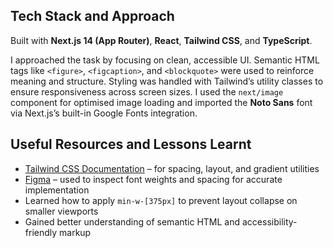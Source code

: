 ## Tech Stack and Approach

Built with **Next.js 14 (App Router)**, **React**, **Tailwind CSS**, and **TypeScript**.

I approached the task by focusing on clean, accessible UI. Semantic HTML tags like `<figure>`, `<figcaption>`, and `<blockquote>` were used to reinforce meaning and structure. Styling was handled with Tailwind’s utility classes to ensure responsiveness across screen sizes. I used the `next/image` component for optimised image loading and imported the **Noto Sans** font via Next.js’s built-in Google Fonts integration.

## Useful Resources and Lessons Learnt

- [Tailwind CSS Documentation](https://tailwindcss.com/docs) – for spacing, layout, and gradient utilities  
- [Figma](https://www.figma.com) – used to inspect font weights and spacing for accurate implementation  
- Learned how to apply `min-w-[375px]` to prevent layout collapse on smaller viewports  
- Gained better understanding of semantic HTML and accessibility-friendly markup